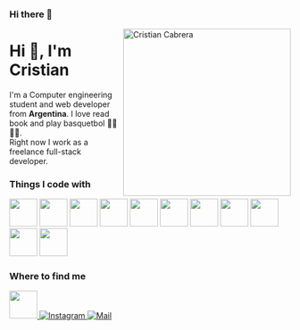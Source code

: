 ### Hi there 👋
<img height="300" align="right" src="https://octocat-generator-assets.githubusercontent.com/my-octocat-1625944843913.png" alt="Cristian Cabrera" />

# Hi 👋, I'm Cristian

I'm a Computer engineering student and web developer from __Argentina__.  I love read book and play basquetbol 👨‍💻🤾‍♂️.  
Right now I work as a freelance full-stack developer.

### Things I code with  

<p>
  <img src="https://cdn.jsdelivr.net/gh/devicons/devicon/icons/html5/html5-original.svg"  height="50"/>
  <img src="https://cdn.jsdelivr.net/gh/devicons/devicon/icons/css3/css3-original.svg" height="50"/>
  <img src="https://cdn.jsdelivr.net/gh/devicons/devicon/icons/sass/sass-original.svg" height="50"/>
  <img src="https://cdn.jsdelivr.net/gh/devicons/devicon/icons/javascript/javascript-original.svg" height="50"/>
  <img src="https://cdn.jsdelivr.net/gh/devicons/devicon/icons/nodejs/nodejs-original.svg" height="50"/>
  <img src="https://cdn.jsdelivr.net/gh/devicons/devicon/icons/react/react-original-wordmark.svg"  height="50"/>
  <img src="https://cdn.jsdelivr.net/gh/devicons/devicon/icons/angularjs/angularjs-original.svg"   height="50"/>
  <img src="https://cdn.jsdelivr.net/gh/devicons/devicon/icons/vuejs/vuejs-original.svg"           height="50"/>
  <img src="https://cdn.jsdelivr.net/gh/devicons/devicon/icons/github/github-original.svg" height="50"/>
  <img src="https://cdn.jsdelivr.net/gh/devicons/devicon/icons/gitlab/gitlab-original.svg" height="50" />
  <img src="https://cdn.jsdelivr.net/gh/devicons/devicon/icons/git/git-original.svg" height="50"/> 
</p>

### Where to find me  

<p>
  <a href="https://www.linkedin.com/in/cristian-cabrera-304500183/" target="_blank">
    <img src="https://cdn.jsdelivr.net/gh/devicons/devicon/icons/linkedin/linkedin-original.svg" height="50"/>
  </a>
  <a href="https://www.instagram.com/cristiancabreraa/" target="_blank">
    <img alt="Instagram" src="https://img.shields.io/badge/-Instagram-E4405F?style=for-the-badge&logo=instagram&logoColor=white" />
  </a>
  <a href="mailto:crcristian97.cc@gmail.com" target="_blank">
    <img alt="Mail" src="https://img.shields.io/badge/-Email-D14836?style=for-the-badge&logo=gmail&logoColor=white" />
  </a>
</p?
